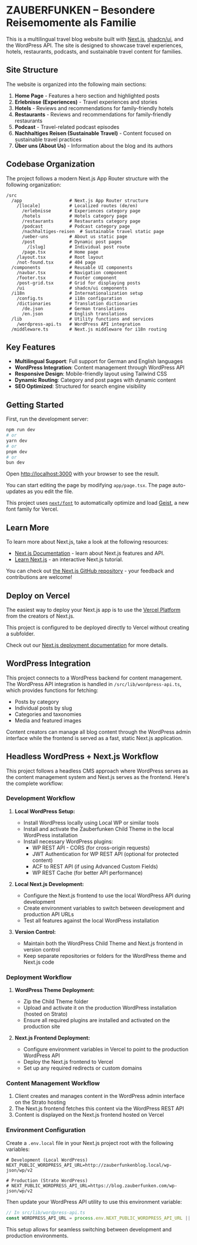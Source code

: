 # ZAUBERFUNKEN – Besondere Reisemomente als Familie

This is a multilingual travel blog website built with [Next.js](https://nextjs.org), [shadcn/ui](https://ui.shadcn.com/), and the WordPress API. The site is designed to showcase travel experiences, hotels, restaurants, podcasts, and sustainable travel content for families.

## Site Structure

The website is organized into the following main sections:

1. **Home Page** - Features a hero section and highlighted posts
2. **Erlebnisse (Experiences)** - Travel experiences and stories
3. **Hotels** - Reviews and recommendations for family-friendly hotels
4. **Restaurants** - Reviews and recommendations for family-friendly restaurants
5. **Podcast** - Travel-related podcast episodes
6. **Nachhaltiges Reisen (Sustainable Travel)** - Content focused on sustainable travel practices
7. **Über uns (About Us)** - Information about the blog and its authors

## Codebase Organization

The project follows a modern Next.js App Router structure with the following organization:

```
/src
  /app                  # Next.js App Router structure
    /[locale]           # Localized routes (de/en)
      /erlebnisse       # Experiences category page
      /hotels           # Hotels category page
      /restaurants      # Restaurants category page
      /podcast          # Podcast category page
      /nachhaltiges-reisen  # Sustainable travel static page
      /ueber-uns        # About us static page
      /post             # Dynamic post pages
        /[slug]         # Individual post route
      /page.tsx         # Home page
    /layout.tsx         # Root layout
    /not-found.tsx      # 404 page
  /components           # Reusable UI components
    /navbar.tsx         # Navigation component
    /footer.tsx         # Footer component
    /post-grid.tsx      # Grid for displaying posts
    /ui                 # shadcn/ui components
  /i18n                 # Internationalization setup
    /config.ts          # i18n configuration
    /dictionaries       # Translation dictionaries
      /de.json          # German translations
      /en.json          # English translations
  /lib                  # Utility functions and services
    /wordpress-api.ts   # WordPress API integration
  /middleware.ts        # Next.js middleware for i18n routing
```

## Key Features

- **Multilingual Support**: Full support for German and English languages
- **WordPress Integration**: Content management through WordPress API
- **Responsive Design**: Mobile-friendly layout using Tailwind CSS
- **Dynamic Routing**: Category and post pages with dynamic content
- **SEO Optimized**: Structured for search engine visibility

## Getting Started

First, run the development server:

```bash
npm run dev
# or
yarn dev
# or
pnpm dev
# or
bun dev
```

Open [http://localhost:3000](http://localhost:3000) with your browser to see the result.

You can start editing the page by modifying `app/page.tsx`. The page auto-updates as you edit the file.

This project uses [`next/font`](https://nextjs.org/docs/app/building-your-application/optimizing/fonts) to automatically optimize and load [Geist](https://vercel.com/font), a new font family for Vercel.

## Learn More

To learn more about Next.js, take a look at the following resources:

- [Next.js Documentation](https://nextjs.org/docs) - learn about Next.js features and API.
- [Learn Next.js](https://nextjs.org/learn) - an interactive Next.js tutorial.

You can check out [the Next.js GitHub repository](https://github.com/vercel/next.js) - your feedback and contributions are welcome!

## Deploy on Vercel

The easiest way to deploy your Next.js app is to use the [Vercel Platform](https://vercel.com/new?utm_medium=default-template&filter=next.js&utm_source=create-next-app&utm_campaign=create-next-app-readme) from the creators of Next.js.

This project is configured to be deployed directly to Vercel without creating a subfolder.

Check out our [Next.js deployment documentation](https://nextjs.org/docs/app/building-your-application/deploying) for more details.

## WordPress Integration

This project connects to a WordPress backend for content management. The WordPress API integration is handled in `/src/lib/wordpress-api.ts`, which provides functions for fetching:

- Posts by category
- Individual posts by slug
- Categories and taxonomies
- Media and featured images

Content creators can manage all blog content through the WordPress admin interface while the frontend is served as a fast, static Next.js application.

## Headless WordPress + Next.js Workflow

This project follows a headless CMS approach where WordPress serves as the content management system and Next.js serves as the frontend. Here's the complete workflow:

### Development Workflow

1. **Local WordPress Setup:**
   - Install WordPress locally using Local WP or similar tools
   - Install and activate the Zauberfunken Child Theme in the local WordPress installation
   - Install necessary WordPress plugins:
     - WP REST API - CORS (for cross-origin requests)
     - JWT Authentication for WP REST API (optional for protected content)
     - ACF to REST API (if using Advanced Custom Fields)
     - WP REST Cache (for better API performance)

2. **Local Next.js Development:**
   - Configure the Next.js frontend to use the local WordPress API during development
   - Create environment variables to switch between development and production API URLs
   - Test all features against the local WordPress installation

3. **Version Control:**
   - Maintain both the WordPress Child Theme and Next.js frontend in version control
   - Keep separate repositories or folders for the WordPress theme and Next.js code

### Deployment Workflow

1. **WordPress Theme Deployment:**
   - Zip the Child Theme folder
   - Upload and activate it on the production WordPress installation (hosted on Strato)
   - Ensure all required plugins are installed and activated on the production site

2. **Next.js Frontend Deployment:**
   - Configure environment variables in Vercel to point to the production WordPress API
   - Deploy the Next.js frontend to Vercel
   - Set up any required redirects or custom domains

### Content Management Workflow

1. Client creates and manages content in the WordPress admin interface on the Strato hosting
2. The Next.js frontend fetches this content via the WordPress REST API
3. Content is displayed on the Next.js frontend hosted on Vercel

### Environment Configuration

Create a `.env.local` file in your Next.js project root with the following variables:

```
# Development (Local WordPress)
NEXT_PUBLIC_WORDPRESS_API_URL=http://zauberfunkenblog.local/wp-json/wp/v2

# Production (Strato WordPress)
# NEXT_PUBLIC_WORDPRESS_API_URL=https://blog.zauberfunken.com/wp-json/wp/v2
```

Then update your WordPress API utility to use this environment variable:

```typescript
// In src/lib/wordpress-api.ts
const WORDPRESS_API_URL = process.env.NEXT_PUBLIC_WORDPRESS_API_URL || 'https://blog.zauberfunken.com/wp-json/wp/v2';
```

This setup allows for seamless switching between development and production environments.
